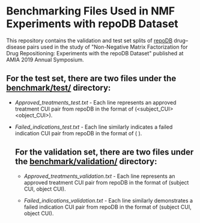 # Benchmarking Files Used in NMF Experiments with repoDB Dataset


This repository contains the validation and test set splits of [repoDB](http://apps.chiragjpgroup.org/repoDB/) drug–disease pairs used in the study of "Non-Negative Matrix Factorization for Drug Repositioning: Experiments with the repoDB Dataset" published at AMIA 2019 Annual Symposium.


## For the test set, there are two files under the [benchmark/test/](https://github.com/mgokhanbakal/testRepo/tree/master/benchmark/test) directory:

* *Approved_treatments_test.txt* - Each line represents an approved treatment CUI pair from repoDB in the format of (<subject_CUI>	<object_CUI>).
							  
* *Failed_indications_test.txt* - Each line similarly indicates a failed indication CUI pair from repoDB in the format of (<subject CUI>	<object CUI>).

							  
## For the validation set, there are two files under the [benchmark/validation/](https://github.com/mgokhanbakal/testRepo/tree/master/benchmark/validation) directory:

* *Approved_treatments_validation.txt* - Each line represents an approved treatment CUI pair from repoDB in the format of (subject CUI, object CUI).
									
* *Failed_indications_validation.txt* - Each line similarly demonstrates a failed indication CUI pair from repoDB in the format of (subject CUI, object CUI).
